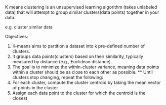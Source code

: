 K means clustering is an unsupervised learning algorithm (takes unlabeled data) that will attempt to group similar clusters(data points) together in your data.

e.g. cluster similar data

Objectives:

1. K-means aims to partition a dataset into k pre-defined number of clusters.
2. It groups data points(clusters) based on their similarity, typically measured by distance (e.g., Euclidean distance).
3. The goal is to minimize the within-cluster variance, meaning data points within a cluster should be as close to each other as possible.
   \*\* Until clusters stop changing, repeat the following:
4. For each cluster, compute the cluster centroid by taking the mean vector of points in the cluster
5. Assign each data point to the cluster for which the centroid is the closest
